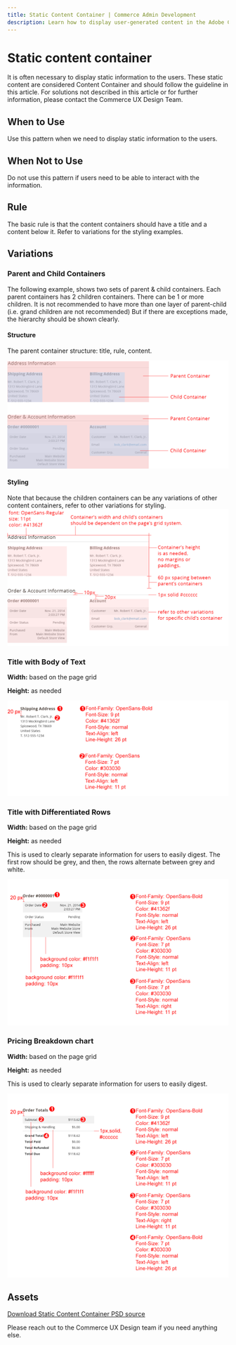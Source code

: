 ```yaml
---
title: Static Content Container | Commerce Admin Development
description: Learn how to display user-generated content in the Adobe Commerce and Magento Open Source Admin application.
---
```


# Static content container

It is often necessary to display static information to the users. These static content are considered Content Container and should follow the guideline in this article. For solutions not described in this article or for further information, please contact the Commerce UX Design Team.

## When to Use

Use this pattern when we need to display static information to the users.

## When Not to Use

Do not use this pattern if users need to be able to interact with the information.

## Rule

The basic rule is that the content containers should have a title and a content below it. Refer to variations for the styling examples.

## Variations

### Parent and Child Containers

The following example, shows two sets of parent & child containers. Each parent containers has 2 children containers. There can be 1 or more children. It is not recommended to have more than one layer of parent-child (i.e. grand children are not recommended) But if there are exceptions made, the hierarchy should be shown clearly.

#### Structure

The parent container structure: title, rule, content.

![](../../_images/pattern-library/Var1-structure.png)

#### Styling

Note that because the children containers can be any variations of other content containers, refer to other variations for styling. ![](../../_images/pattern-library/Var1-style.png)

### Title with Body of Text

**Width:** based on the page grid

**Height:** as needed

![](../../_images/pattern-library/Var2-style.png)

### Title with Differentiated Rows

**Width:** based on the page grid

**Height:** as needed

This is used to clearly separate information for users to easily digest. The first row should be grey, and then, the rows alternate between grey and white.

![](../../_images/pattern-library/Var3-style.png)

### Pricing Breakdown chart

**Width:** based on the page grid

**Height:** as needed

This is used to clearly separate information for users to easily digest.

![](../../_images/pattern-library/Var4-style.png)

## Assets

[Download Static Content Container PSD source](https://devdocs.magento.com/download/magento-static-content-container.psd)

Please reach out to the Commerce UX Design team if you need anything else.

